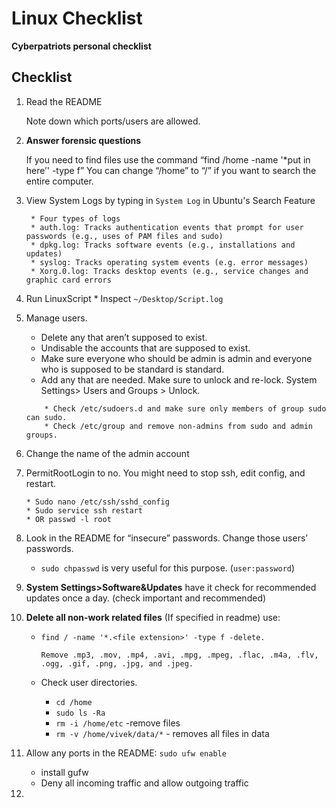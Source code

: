 # Linux Checklist
**Cyberpatriots personal checklist**


## Checklist

1. Read the README

	Note down which ports/users are allowed.
        
1. **Answer forensic questions**

      If you need to find files use the command “find /home -name '*put in here’' -type f” You can change “/home” to “/” if you want to search the entire computer.

1. View System Logs by typing in `System Log` in Ubuntu's Search Feature
     
        * Four types of logs
        * auth.log: Tracks authentication events that prompt for user passwords (e.g., uses of PAM files and sudo)
        * dpkg.log: Tracks software events (e.g., installations and updates)
        * syslog: Tracks operating system events (e.g. error messages)
        * Xorg.0.log: Tracks desktop events (e.g., service changes and graphic card errors
        
1. Run LinuxScript
        * Inspect `~/Desktop/Script.log`
        
1. Manage users. 
    * Delete any that aren’t supposed to exist. 
    * Undisable the accounts that are supposed to exist. 
    * Make sure everyone who should be admin is admin and everyone who is supposed to be standard is standard. 
    * Add any that are needed. Make sure to unlock and re-lock. System Settings> Users and Groups > Unlock. 
    ```
        * Check /etc/sudoers.d and make sure only members of group sudo can sudo.
        * Check /etc/group and remove non-admins from sudo and admin groups.
    ```

1. Change the name of the admin account

1. PermitRootLogin to no. You might need to stop ssh, edit config, and restart.
    ```
    * Sudo nano /etc/ssh/sshd_config
    * Sudo service ssh restart
    * OR passwd -l root
    ```

1. Look in the README for “insecure” passwords. Change those users’ passwords.
    * `sudo chpasswd` is very useful for this purpose. (`user:password`)
    
1. **System Settings>Software&Updates** have it check for recommended updates once a day. (check important and recommended)

1. **Delete all non-work related files** (If specified in readme) use:
    *  `find / -name '*.<file extension>' -type f -delete. `
    
        `Remove .mp3, .mov, .mp4, .avi, .mpg, .mpeg, .flac, .m4a, .flv, .ogg, .gif, .png, .jpg, and .jpeg.`
    * Check user directories.
        * `cd /home`
        * `sudo ls -Ra`
        * `rm -i /home/etc`  -remove files
        * `rm -v /home/vivek/data/*`      - removes all files in data
        
1. Allow any ports in the README: `sudo ufw enable`
    * install gufw
    * Deny all incoming traffic and allow outgoing traffic
    
1. 
